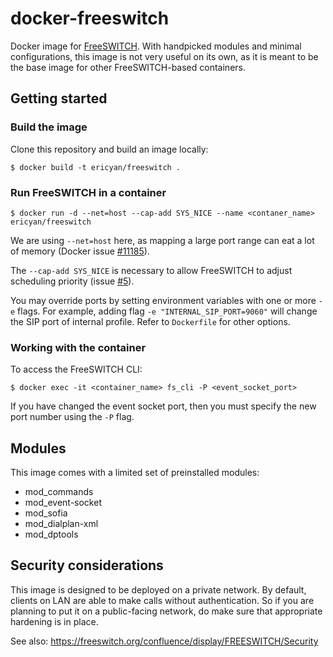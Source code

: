 # docker-freeswitch

Docker image for [FreeSWITCH](https://freeswitch.org/). With handpicked modules
and minimal configurations, this image is not very useful on its own, as it is
meant to be the base image for other FreeSWITCH-based containers.

## Getting started

### Build the image

Clone this repository and build an image locally:

```
$ docker build -t ericyan/freeswitch .
```

### Run FreeSWITCH in a container

```
$ docker run -d --net=host --cap-add SYS_NICE --name <contaner_name> ericyan/freeswitch
```

We are using `--net=host` here, as mapping a large port range can eat a lot of
memory (Docker issue [#11185](https://github.com/docker/docker/issues/11185)).

The `--cap-add SYS_NICE` is necessary to allow FreeSWITCH to adjust scheduling
priority (issue [#5](https://github.com/ericyan/docker-freeswitch/issues/5)).

You may override ports by setting environment variables with one or more `-e`
flags. For example, adding flag `-e "INTERNAL_SIP_PORT=9060"` will change the
SIP port of internal profile. Refer to `Dockerfile` for other options.

### Working with the container

To access the FreeSWITCH CLI:

```
$ docker exec -it <container_name> fs_cli -P <event_socket_port>
```

If you have changed the event socket port, then you must specify the new port
number using the `-P` flag.

## Modules

This image comes with a limited set of preinstalled modules:

 * mod_commands
 * mod_event-socket
 * mod_sofia
 * mod_dialplan-xml
 * mod_dptools

## Security considerations

This image is designed to be deployed on a private network. By default, clients
on LAN are able to make calls without authentication. So if you are planning to
put it on a public-facing network, do make sure that appropriate hardening is in
place.

See also: https://freeswitch.org/confluence/display/FREESWITCH/Security
